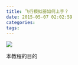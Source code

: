 ```yaml
---
title: 飞行模拟器如何上手？
date: 2015-05-07 02:02:59
categories:
tags:
---
```






![](http://www.stoenworks.com/images/How%20to%20fly%20flight%20sims%2C%20images/172%20photo.jpg)

本教程的目的


